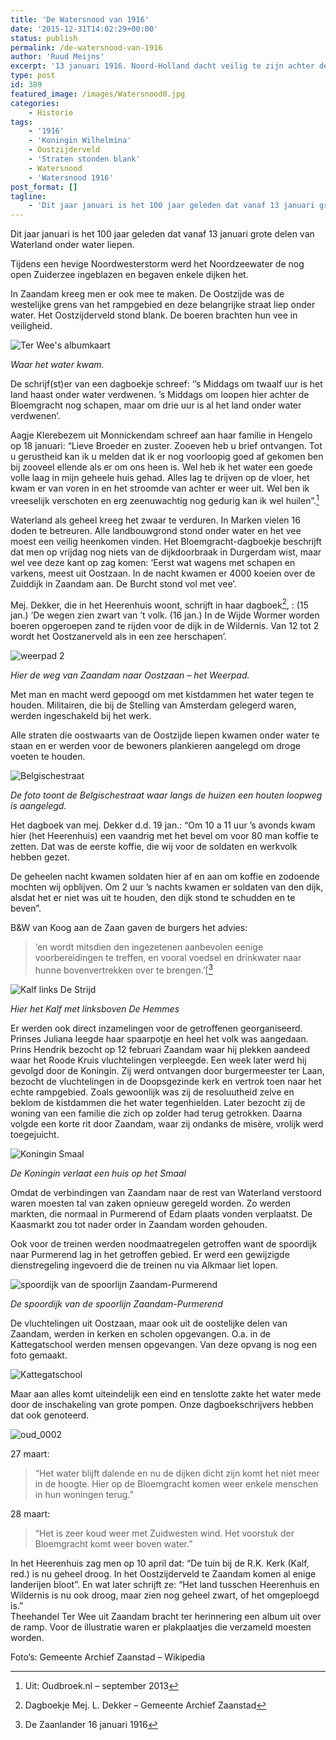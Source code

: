 ```yaml
---
title: 'De Watersnood van 1916'
date: '2015-12-31T14:02:29+00:00'
status: publish
permalink: /de-watersnood-van-1916
author: 'Ruud Meijns'
excerpt: '13 januari 1916. Noord-Holland dacht veilig te zijn achter de dijken, maar toen de golven kwamen braken ze. De één na de ander.'
type: post
id: 389
featured_image: /images/Watersnood0.jpg
categories:
    - Historie
tags:
    - '1916'
    - 'Koningin Wilhelmina'
    - Oostzijderveld
    - 'Straten stonden blank'
    - Watersnood
    - 'Watersnood 1916'
post_format: []
tagline:
    - 'Dit jaar januari is het 100 jaar geleden dat vanaf 13 januari grote delen van Waterland onder water liepen.Tijdens een hevige Noordwesterstorm werd het Noordzeewater de nog open Zuiderzee ingeblazen en begaven enkele dijken het.'
---
```


Dit jaar januari is het 100 jaar geleden dat vanaf 13 januari grote delen van Waterland onder water liepen.

Tijdens een hevige Noordwesterstorm werd het Noordzeewater de nog open Zuiderzee ingeblazen en begaven enkele dijken het.

In Zaandam kreeg men er ook mee te maken. De Oostzijde was de westelijke grens van het rampgebied en deze belangrijke straat liep onder water. Het Oostzijderveld stond blank. De boeren brachten hun vee in veiligheid.

![Ter Wee's albumkaart](/images/Ter-Wees-albumkaart.jpg)

*Waar het water kwam.*

De schrijf(st)er van een dagboekje schreef: ‘’s Middags om twaalf uur is het land haast onder water verdwenen. ’s Middags om loopen hier achter de Bloemgracht nog schapen, maar om drie uur is al het land onder water verdwenen’.

Aagje Klerebezem uit Monnickendam schreef aan haar familie in Hengelo op 18 januari: “Lieve Broeder en zuster. Zooeven heb u brief ontvangen. Tot u gerustheid kan ik u melden dat ik er nog voorloopig goed af gekomen ben bij zooveel ellende als er om ons heen is. Wel heb ik het water een goede volle laag in mijn geheele huis gehad. Alles lag te drijven op de vloer, het kwam er van voren in en het stroomde van achter er weer uit. Wel ben ik vreeselijk verschoten en erg zeenuwachtig nog gedurig kan ik wel huilen”.[^1]

Waterland als geheel kreeg het zwaar te verduren. In Marken vielen 16 doden te betreuren. Alle landbouwgrond stond onder water en het vee moest een veilig heenkomen vinden. Het Bloemgracht-dagboekje beschrijft dat men op vrijdag nog niets van de dijkdoorbraak in Durgerdam wist, maar wel vee deze kant op zag komen: ‘Eerst wat wagens met schapen en varkens, meest uit Oostzaan. In de nacht kwamen er 4000 koeien over de Zuiddijk in Zaandam aan. De Burcht stond vol met vee’.

Mej. Dekker, die in het Heerenhuis woont, schrijft in haar dagboek[^2], : (15 jan.) ‘De wegen zien zwart van ’t volk. (16 jan.) In de Wijde Wormer worden boeren opgeroepen zand te rijden voor de dijk in de Wildernis. Van 12 tot 2 wordt het Oostzanerveld als in een zee herschapen’.

![weerpad 2](/images/weerpad-2.jpg)

*Hier de weg van Zaandam naar Oostzaan – het Weerpad.*

Met man en macht werd gepoogd om met kistdammen het water tegen te houden. Militairen, die bij de Stelling van Amsterdam gelegerd waren, werden ingeschakeld bij het werk.

Alle straten die oostwaarts van de Oostzijde liepen kwamen onder water te staan en er werden voor de bewoners plankieren aangelegd om droge voeten te houden.

![Belgischestraat](/images/Belgischestraat.jpg)

*De foto toont de Belgischestraat waar langs de huizen een houten loopweg is aangelegd.*

Het dagboek van mej. Dekker d.d. 19 jan.: “Om 10 a 11 uur ’s avonds kwam hier (het Heerenhuis) een vaandrig met het bevel om voor 80 man koffie te zetten. Dat was de eerste koffie, die wij voor de soldaten en werkvolk hebben gezet.

De geheelen nacht kwamen soldaten hier af en aan om koffie en zodoende mochten wij opblijven. Om 2 uur ’s nachts kwamen er soldaten van den dijk, alsdat het er niet was uit te houden, den dijk stond te schudden en te beven”.

B&W van Koog aan de Zaan gaven de burgers het advies: 

> ‘en wordt mitsdien den ingezetenen aanbevolen eenige voorbereidingen te treffen, en vooral voedsel en drinkwater naar hunne bovenvertrekken over te brengen.’[[^3]

![Kalf links De Strijd](/images/Kalf-links-De-Strijd.jpg)

*Hier het Kalf met linksboven De Hemmes*

Er werden ook direct inzamelingen voor de getroffenen georganiseerd. Prinses Juliana leegde haar spaarpotje en heel het volk was aangedaan. Prins Hendrik bezocht op 12 februari Zaandam waar hij plekken aandeed waar het Roode Kruis vluchtelingen verpleegde. Een week later werd hij gevolgd door de Koningin. Zij werd ontvangen door burgermeester ter Laan, bezocht de vluchtelingen in de Doopsgezinde kerk en vertrok toen naar het echte rampgebied. Zoals gewoonlijk was zij de resoluutheid zelve en beklom de kistdammen die het water tegenhielden. Later bezocht zij de woning van een familie die zich op zolder had terug getrokken. Daarna volgde een korte rit door Zaandam, waar zij ondanks de misère, vrolijk werd toegejuicht.

![Koningin Smaal](/images/Koningin-Smaal.jpg)

*De Koningin verlaat een huis op het Smaal*

Omdat de verbindingen van Zaandam naar de rest van Waterland verstoord waren moesten tal van zaken opnieuw geregeld worden. Zo werden markten, die normaal in Purmerend of Edam plaats vonden verplaatst. De Kaasmarkt zou tot nader order in Zaandam worden gehouden.

Ook voor de treinen werden noodmaatregelen getroffen want de spoordijk naar Purmerend lag in het getroffen gebied. Er werd een gewijzigde dienstregeling ingevoerd die de treinen nu via Alkmaar liet lopen.

![spoordijk van de spoorlijn Zaandam-Purmerend](/images/spoordijk-van-de-spoorlijn-Zaandam-Purmerend.jpg)

*De spoordijk van de spoorlijn Zaandam-Purmerend*

De vluchtelingen uit Oostzaan, maar ook uit de oostelijke delen van Zaandam, werden in kerken en scholen opgevangen. O.a. in de Kattegatschool werden mensen opgevangen. Van deze opvang is nog een foto gemaakt.

![Kattegatschool](/images/Kattegatschool.jpg)

Maar aan alles komt uiteindelijk een eind en tenslotte zakte het water mede door de inschakeling van grote pompen. Onze dagboekschrijvers hebben dat ook genoteerd.

![oud_0002](/images/oud_0002.jpg)

27 maart: 

> “Het water blijft dalende en nu de dijken dicht zijn komt het niet meer in de hoogte. Hier op de Bloemgracht komen weer enkele menschen in hun woningen terug.”

28 maart: 

> “Het is zeer koud weer met Zuidwesten wind. Het voorstuk der Bloemgracht komt weer boven water.”

In het Heerenhuis zag men op 10 april dat: “De tuin bij de R.K. Kerk (Kalf, red.) is nu geheel droog. In het Oostzijderveld te Zaandam komen al enige landerijen bloot”. En wat later schrijft ze: “Het land tusschen Heerenhuis en Wildernis is nu ook droog, maar zien nog geheel zwart, of het omgeploegd is.”  
Theehandel Ter Wee uit Zaandam bracht ter herinnering een album uit over de ramp. Voor de illustratie waren er plakplaatjes die verzameld moesten worden.

Foto’s: Gemeente Archief Zaanstad – Wikipedia

[^1]: Uit: Oudbroek.nl – september 2013
[^2]: Dagboekje Mej. L. Dekker – Gemeente Archief Zaanstad
[^3]: De Zaanlander 16 januari 1916
